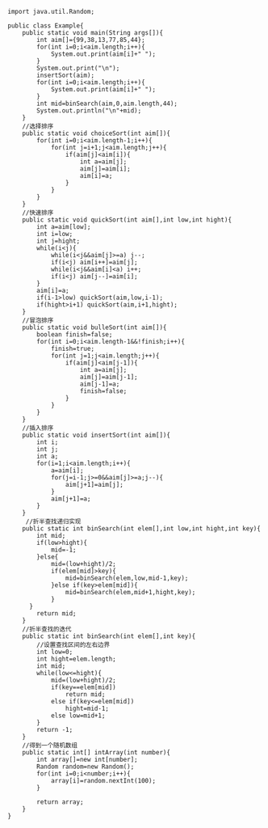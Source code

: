     import java.util.Random;

    public class Example{
    	public static void main(String args[]){
    		int aim[]={99,38,13,77,85,44};
    		for(int i=0;i<aim.length;i++){
    			System.out.print(aim[i]+" ");
    		}
    		System.out.print("\n");
    		insertSort(aim);
    		for(int i=0;i<aim.length;i++){
    			System.out.print(aim[i]+" ");
    		}
    		int mid=binSearch(aim,0,aim.length,44);
    		System.out.println("\n"+mid);
    	}
    	//选择排序
    	public static void choiceSort(int aim[]){
    		for(int i=0;i<aim.length-1;i++){
    			for(int j=i+1;j<aim.length;j++){
    				if(aim[j]<aim[i]){
    					int a=aim[j];
    					aim[j]=aim[i];
    					aim[i]=a;
    				}
    			}
    		}
    	}
    	//快速排序
    	public static void quickSort(int aim[],int low,int hight){
    		int a=aim[low];
    		int i=low;
    		int j=hight;
    		while(i<j){
    			while(i<j&&aim[j]>=a) j--;
    			if(i<j) aim[i++]=aim[j];
    			while(i<j&&aim[i]<a) i++;
    			if(i<j) aim[j--]=aim[i];
	    	}
		    aim[i]=a;
		    if(i-1>low) quickSort(aim,low,i-1);
    		if(hight>i+1) quickSort(aim,i+1,hight);
    	}
    	//冒泡排序
    	public static void bulleSort(int aim[]){
    		boolean finish=false;
    		for(int i=0;i<aim.length-1&&!finish;i++){
    			finish=true;
    			for(int j=1;j<aim.length;j++){
    				if(aim[j]<aim[j-1]){
    					int a=aim[j];
    					aim[j]=aim[j-1];
    					aim[j-1]=a;
    					finish=false;
    				}
    			}
    		}
    	}
    	//插入排序
    	public static void insertSort(int aim[]){
	    	int i;
	    	int j;
	    	int a;
	    	for(i=1;i<aim.length;i++){
		    	a=aim[i];
		    	for(j=i-1;j>=0&&aim[j]>=a;j--){
		    		aim[j+1]=aim[j];
		    	}
		    	aim[j+1]=a;
	    	}
	    }
	     //折半查找递归实现
	    public static int binSearch(int elem[],int low,int hight,int key){
	    	int mid;
	    	if(low>hight){
	    		mid=-1;
	    	}else{
	    		mid=(low+hight)/2;
    			if(elem[mid]>key){
    				mid=binSearch(elem,low,mid-1,key);
    			}else if(key>elem[mid]){
		    		mid=binSearch(elem,mid+1,hight,key);
    			}
	      }
	    	return mid;
	    }
    	//折半查找的迭代
    	public static int binSearch(int elem[],int key){
    		//设置查找区间的左右边界
    		int low=0;
    		int hight=elem.length;
    		int mid;
    		while(low<=hight){
    			mid=(low+hight)/2;
    			if(key==elem[mid])
    				return mid;
    			else if(key<=elem[mid])
    				hight=mid-1;
    			else low=mid+1;
    		}
    		return -1;
    	}
    	//得到一个随机数组
    	public static int[] intArray(int number){
    		int array[]=new int[number];
    		Random random=new Random();
    		for(int i=0;i<number;i++){
    			array[i]=random.nextInt(100);
    		}

    		return array;
    	}
    }
